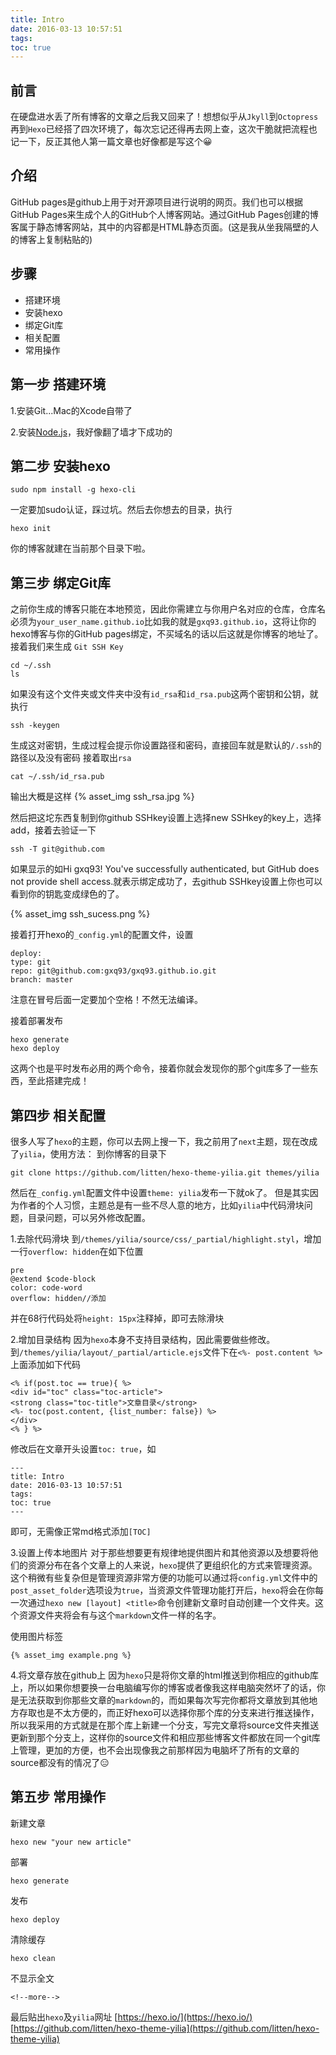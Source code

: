 ```yaml
---
title: Intro
date: 2016-03-13 10:57:51
tags:
toc: true
---
```


## 前言

在硬盘进水丢了所有博客的文章之后我又回来了！想想似乎从``Jkyll``到``Octopress``再到``Hexo``已经搭了四次环境了，每次忘记还得再去网上查，这次干脆就把流程也记一下，反正其他人第一篇文章也好像都是写这个😀

<!--more-->

## 介绍
GitHub pages是github上用于对开源项目进行说明的网页。我们也可以根据GitHub Pages来生成个人的GitHub个人博客网站。通过GitHub Pages创建的博客属于静态博客网站，其中的内容都是HTML静态页面。(这是我从坐我隔壁的人的博客上复制粘贴的)

## 步骤

* 搭建环境
* 安装hexo
* 绑定Git库
* 相关配置
* 常用操作

## 第一步 搭建环境
1.安装Git...Mac的Xcode自带了

2.安装[Node.js](https://nodejs.org/en/)，我好像翻了墙才下成功的

## 第二步 安装hexo
```shell
sudo npm install -g hexo-cli

```
一定要加sudo认证，踩过坑。然后去你想去的目录，执行
```shell
hexo init

```
你的博客就建在当前那个目录下啦。

## 第三步 绑定Git库
之前你生成的博客只能在本地预览，因此你需建立与你用户名对应的仓库，仓库名必须为``your_user_name.github.io``比如我的就是``gxq93.github.io``，这将让你的hexo博客与你的GitHub pages绑定，不买域名的话以后这就是你博客的地址了。
接着我们来生成 ``Git SSH Key``
```shell
cd ~/.ssh
ls
```
如果没有这个文件夹或文件夹中没有``id_rsa``和``id_rsa.pub``这两个密钥和公钥，就执行
```shell
ssh -keygen
```
生成这对密钥，生成过程会提示你设置路径和密码，直接回车就是默认的``/.ssh``的路径以及没有密码
接着取出``rsa``
```shell
cat ~/.ssh/id_rsa.pub
```
输出大概是这样
{% asset_img ssh_rsa.jpg %}


然后把这坨东西复制到你github SSHkey设置上选择new SSHkey的key上，选择add，接着去验证一下
```shell
ssh -T git@github.com
```
如果显示的如Hi gxq93! You've successfully authenticated, but GitHub does not provide shell access.就表示绑定成功了，去github SSHkey设置上你也可以看到你的钥匙变成绿色的了。

{% asset_img ssh_sucess.png %}

接着打开hexo的``_config.yml``的配置文件，设置
```shell
deploy:
type: git
repo: git@github.com:gxq93/gxq93.github.io.git
branch: master
```
注意在冒号后面一定要加个空格！不然无法编译。

接着部署发布
```shell
hexo generate
hexo deploy
```
这两个也是平时发布必用的两个命令，接着你就会发现你的那个git库多了一些东西，至此搭建完成！
## 第四步 相关配置
很多人写了``hexo``的主题，你可以去网上搜一下，我之前用了``next``主题，现在改成了``yilia``，使用方法：
到你博客的目录下
```
git clone https://github.com/litten/hexo-theme-yilia.git themes/yilia
```
然后在``_config.yml``配置文件中设置``theme: yilia``发布一下就ok了。
但是其实因为作者的个人习惯，主题总是有一些不尽人意的地方，比如``yilia``中代码滑块问题，目录问题，可以另外修改配置。

1.去除代码滑块
到``/themes/yilia/source/css/_partial/highlight.styl``，增加一行``overflow: hidden``在如下位置
```
pre
@extend $code-block
color: code-word
overflow: hidden//添加
```
并在68行代码处将``height: 15px``注释掉，即可去除滑块

2.增加目录结构
因为``hexo``本身不支持目录结构，因此需要做些修改。到``/themes/yilia/layout/_partial/article.ejs``文件下在``<%- post.content %>``上面添加如下代码
```shell
<% if(post.toc == true){ %>
<div id="toc" class="toc-article">
<strong class="toc-title">文章目录</strong>
<%- toc(post.content, {list_number: false}) %>
</div>
<% } %>
```
修改后在文章开头设置``toc: true``，如
```shell
---
title: Intro
date: 2016-03-13 10:57:51
tags:
toc: true
---
```
即可，无需像正常md格式添加``[TOC]``

3.设置上传本地图片
对于那些想要更有规律地提供图片和其他资源以及想要将他们的资源分布在各个文章上的人来说，``hexo``提供了更组织化的方式来管理资源。这个稍微有些复杂但是管理资源非常方便的功能可以通过将``config.yml``文件中的``post_asset_folder``选项设为``true``，当资源文件管理功能打开后，``hexo``将会在你每一次通过``hexo new [layout] <title>``命令创建新文章时自动创建一个文件夹。这个资源文件夹将会有与这个``markdown``文件一样的名字。

使用图片标签
```
{% asset_img example.png %}
```
4.将文章存放在github上
因为``hexo``只是将你文章的html推送到你相应的github库上，所以如果你想要换一台电脑编写你的博客或者像我这样电脑突然坏了的话，你是无法获取到你那些文章的``markdown``的，而如果每次写完你都将文章放到其他地方存取也是不太方便的，而正好hexo可以选择你那个库的分支来进行推送操作，所以我采用的方式就是在那个库上新建一个分支，写完文章将source文件夹推送更新到那个分支上，这样你的source文件和相应那些博客文件都放在同一个git库上管理，更加的方便，也不会出现像我之前那样因为电脑坏了所有的文章的source都没有的情况了😑

## 第五步 常用操作
新建文章
```shell
hexo new "your new article"
```
部署
```shell
hexo generate
```
发布
```
hexo deploy
```
清除缓存
```
hexo clean
```
不显示全文
```
<!--more-->
```

最后贴出``hexo``及``yilia``网址
[https://hexo.io/](https://hexo.io/)
[https://github.com/litten/hexo-theme-yilia](https://github.com/litten/hexo-theme-yilia)

